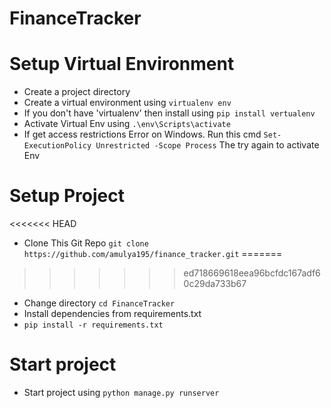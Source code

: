 # FinanceTracker

# Setup Virtual Environment
* Create a project directory
* Create a virtual environment using `virtualenv env`
* If you don't have 'virtualenv' then install using `pip install vertualenv`
* Activate Virtual Env using `.\env\Scripts\activate`
* If get access restrictions Error on Windows. Run this cmd `Set-ExecutionPolicy Unrestricted -Scope Process` The try again to activate Env

# Setup Project
<<<<<<< HEAD
* Clone This Git Repo `git clone https://github.com/amulya195/finance_tracker.git`
=======

>>>>>>> ed718669618eea96bcfdc167adf60c29da733b67
* Change directory `cd FinanceTracker`
* Install dependencies from requirements.txt
* `pip install -r requirements.txt`

# Start project
* Start project using `python manage.py runserver`
